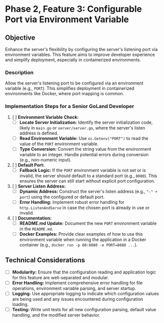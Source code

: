 # Phase 2, Feature 3: Configurable Port via Environment Variable

## Objective
Enhance the server's flexibility by configuring the server's listening port via environment variables. This feature aims to improve developer experience and simplify deployment, especially in containerized environments.

### Description
Allow the server's listening port to be configured via an environment variable (e.g., `PORT`). This simplifies deployment in containerized environments like Docker, where port mapping is common.

### Implementation Steps for a Senior GoLand Developer

1.  [ ] **Environment Variable Check:**
    *   [ ] **Locate Server Initialization:** Identify the server initialization code, likely in `main.go` or `server/server.go`, where the server's listen address is defined.
    *   [ ] **Read Environment Variable:** Use `os.Getenv("PORT")` to read the value of the `PORT` environment variable.
    *   [ ] **Type Conversion:** Convert the string value from the environment variable to an integer. Handle potential errors during conversion (e.g., non-numeric input).

2.  [ ] **Default Port:**
    *   [ ] **Fallback Logic:** If the `PORT` environment variable is not set or is invalid, the server should default to a standard port (e.g., `8080`). This ensures the server can still start without explicit port configuration.

3.  [ ] **Server Listen Address:**
    *   [ ] **Dynamic Address:** Construct the server's listen address (e.g., `":" + port`) using the configured or default port.
    *   [ ] **Error Handling:** Implement robust error handling for `http.ListenAndServe` in case the chosen port is already in use or invalid.

4.  [ ] **Documentation:**
    *   [ ] **README.md Update:** Document the new `PORT` environment variable in the `README.md`.
    *   [ ] **Docker Examples:** Provide clear examples of how to use this environment variable when running the application in a Docker container (e.g., `docker run -p 80:8080 -e PORT=8080 ...`).

## Technical Considerations

*   [ ] **Modularity:** Ensure that the configuration reading and application logic for this feature are well-separated and modular.
*   [ ] **Error Handling:** Implement comprehensive error handling for file operations, environment variable parsing, and server startup.
*   [ ] **Logging:** Use appropriate logging to indicate which configuration values are being used and any issues encountered during configuration loading.
*   [ ] **Testing:** Write unit tests for all new configuration parsing, default value handling, and the modified server behavior.